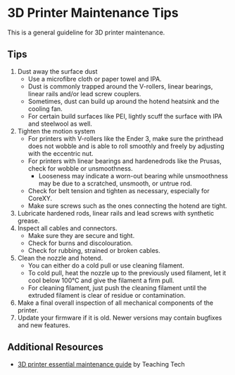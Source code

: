 # 3D Printer Maintenance Tips

This is a general guideline for 3D printer maintenance.

## Tips

1. Dust away the surface dust
   - Use a microfibre cloth or paper towel and IPA.
   - Dust is commonly trapped around the V-rollers, linear bearings, linear rails and/or lead screw couplers.
   - Sometimes, dust can build up around the hotend heatsink and the cooling fan.
   - For certain build surfaces like PEI, lightly scuff the surface with IPA and steelwool as well.
2. Tighten the motion system
   - For printers with V-rollers like the Ender 3, make sure the printhead does not wobble and is able to roll smoothly and freely by adjusting with the eccentric nut.
   - For printers with linear bearings and hardenedrods like the Prusas, check for wobble or unsmoothness.
     - Looseness may indicate a worn-out bearing while unsmoothness may be due to a scratched, unsmooth, or untrue rod.
   - Check for belt tension and tighten as necessary, especially for CoreXY.
   - Make sure screws such as the ones connecting the hotend are tight.
3. Lubricate hardened rods, linear rails and lead screws with synthetic grease.
4. Inspect all cables and connectors.
   - Make sure they are secure and tight.
   - Check for burns and discolouration.
   - Check for rubbing, strained or broken cables.
5. Clean the nozzle and hotend.
   - You can either do a cold pull or use cleaning filament.
   - To cold pull, heat the nozzle up to the previously used filament, let it cool below 100°C and give the filament a firm pull.
   - For cleaning filament, just push the cleaning filament until the extruded filament is clear of residue or contamination.
6. Make a final overall inspection of all mechanical components of the printer.
7. Update your firmware if it is old. Newer versions may contain bugfixes and new features.

## Additional Resources

- [3D printer essential maintenance guide](https://www.youtube.com/watch?v=kAafiApJs9A) by Teaching Tech
